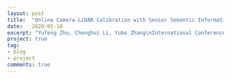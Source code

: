 ```yaml
---
layout: post
title:  "Online Camera-LiDAR Calibration with Sensor Semantic Information"
date:   2020-05-18
excerpt: "Yufeng Zhu, Chenghui Li, Yubo Zhang\nInternational Conference on Robotics and Automation 2020, Paris"
project: true
tag:
- blog
- project
comments: true
---
```


